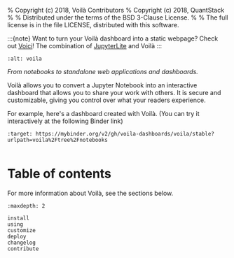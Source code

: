 % Copyright (c) 2018, Voilà Contributors
% Copyright (c) 2018, QuantStack
%
% Distributed under the terms of the BSD 3-Clause License.
%
% The full license is in the file LICENSE, distributed with this software.

:::{note}
Want to turn your Voilà dashboard into a static webpage? Check out [Voici](https://github.com/voila-dashboards/voici)!
The combination of [JupyterLite](https://jupyterlite.readthedocs.io) and Voilà
:::

```{image} voila-logo.svg
:alt: voila
```

*From notebooks to standalone web applications and dashboards.*

Voilà allows you to convert a Jupyter Notebook into an
interactive dashboard that allows you to share your work with others. It
is secure and customizable, giving you control over what your readers
experience.

For example, here's a dashboard created with Voilà. (You can
try it interactively at the following Binder link)

```{image} https://mybinder.org/badge_logo.svg
:target: https://mybinder.org/v2/gh/voila-dashboards/voila/stable?urlpath=voila%2Ftree%2Fnotebooks
```

```{image} ../voila-basics.gif
```

# Table of contents

For more information about Voilà, see the sections below.

```{toctree}
:maxdepth: 2

install
using
customize
deploy
changelog
contribute
```
